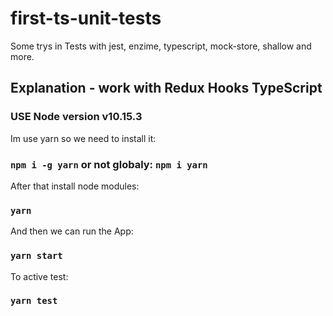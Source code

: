 # first-ts-unit-tests

Some trys in Tests with jest, enzime, typescript, mock-store, shallow and more.

## Explanation - work with Redux Hooks TypeScript

### USE Node version v10.15.3

Im use yarn so we need to install it:
### `npm i -g yarn` or not globaly: `npm i yarn`

After that install node modules:
### `yarn`

And then we can run the App:
### `yarn start`

To active test:
### `yarn test`
